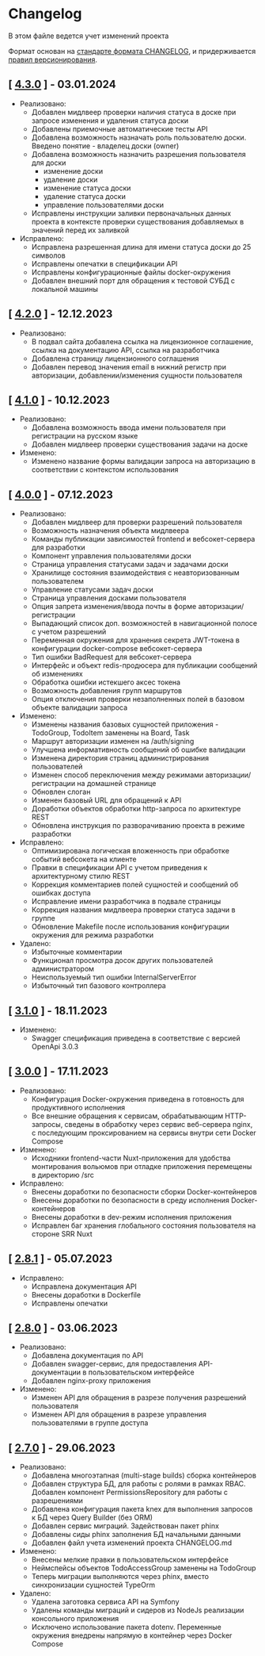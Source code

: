 # Changelog

В этом файле ведется учет изменений проекта

Формат основан на [стандарте формата CHANGELOG](https://keepachangelog.com/en/1.0.0/),
и придерживается [правил версионирования](https://semver.org/spec/v2.0.0.html).

## [ [4.3.0](https://github.com/bogachevskes/todo-skill-up/releases/tag/4.3.0) ] - 03.01.2024

- Реализовано:
  - Добавлен мидлвеер проверки наличия статуса в доске при запросе изменения и удаления статуса доски
  - Добавлены приемочные автоматические тесты API
  - Добавлена возможность назначать роль пользователю доски. Введено понятие - владелец доски (owner)
  - Добавлена возможность назначить разрешения пользователя для доски
    - изменение доски
    - удаление доски
    - изменение статуса доски
    - удаление статуса доски
    - управление пользователями доски
  - Исправлены инструкции заливки первоначальных данных проекта в контексте проверки существования добавляемых в значений перед их заливкой
- Исправлено:
  - Исправлена разрешенная длина для имени статуса доски до 25 символов
  - Исправлены опечатки в спецификации API
  - Исправлены конфигурационные файлы docker-окружения
  - Добавлен внешний порт для обращения к тестовой СУБД с локальной машины

## [ [4.2.0](https://github.com/bogachevskes/todo-skill-up/releases/tag/4.2.0) ] - 12.12.2023

- Реализовано:
  - В подвал сайта добавлена ссылка на лицензионное соглашение, ссылка на документацию API, ссылка на разработчика
  - Добавлена страницу лицензионного соглашения
  - Добавлен перевод значения email в нижний регистр при авторизации, добавлении/изменения сущности пользователя

## [ [4.1.0](https://github.com/bogachevskes/todo-skill-up/releases/tag/4.1.0) ] - 10.12.2023

- Реализовано:
  - Добавлена возможность ввода имени пользователя при регистрации на русском языке
  - Добавлен мидлвеер проверки существования задачи на доске
- Изменено:
  - Изменено название формы валидации запроса на авторизацию в соответствии с контекстом использования

## [ [4.0.0](https://github.com/bogachevskes/todo-skill-up/releases/tag/4.0.0) ] - 07.12.2023

- Реализовано:
  - Добавлен мидлвеер для проверки разрешений пользователя
  - Возможность назначения объекта мидлвеера
  - Команды публикации зависимостей frontend и вебсокет-сервера для разработки
  - Компонент управления пользователями доски
  - Страница управления статусами задач и задачами доски
  - Хранилище состояния взаимодействия с неавторизованным пользователем
  - Управление статусами задач доски
  - Страница управления досками пользователя
  - Опция запрета изменения/ввода почты в форме авторизации/регистрации
  - Выпадающий список доп. возможностей в навигационной полосе с учетом разрешений
  - Переменная окружения для хранения секрета JWT-токена в конфигурации docker-compose вебсокет-сервера
  - Тип ошибки BadRequest для вебсокет-сервера
  - Интерфейс и объект redis-продюсера для публикации сообщений об изменениях
  - Обработка ошибки истекшего аксес токена
  - Возможность добавления групп маршрутов
  - Опция отключения проверки незаполненных полей в базовом объекте валидации запроса
- Изменено:
  - Изменены названия базовых сущностей приложения - TodoGroup, TodoItem заменены на Board, Task
  - Маршрут авторизации изменен на /auth/signing
  - Улучшена информативность сообщений об ошибке валидации
  - Изменена директория страниц администрирования пользователей
  - Изменен способ переключения между режимами авторизации/регистрации на домашней странице
  - Обновлен слоган
  - Изменен базовый URL для обращений к API
  - Доработки объектов обработки http-запроса по архитектуре REST
  - Обновлена инструкция по разворачиванию проекта в режиме разработки
- Исправлено:
  - Оптимизирована логическая вложенность при обработке событий вебсокета на клиенте
  - Правки в спецификации API с учетом приведения к архитектурному стилю REST
  - Коррекция комментариев полей сущностей и сообщений об ошибках доступа
  - Исправление имени разработчика в подвале страницы
  - Коррекция названия мидлвеера проверки статуса задачи в группе
  - Обновление Makefile после использования конфигурации окружения для режима разработки
- Удалено:
  - Избыточные комментарии
  - Функционал просмотра досок других пользователей администратором
  - Неиспользуемый тип ошибки InternalServerError
  - Избыточный тип базового контроллера

## [ [3.1.0](https://github.com/bogachevskes/todo-skill-up/releases/tag/3.1.0) ] - 18.11.2023

- Изменено:
  - Swagger спецификация приведена в соответствие с версией OpenApi 3.0.3

## [ [3.0.0](https://github.com/bogachevskes/todo-skill-up/releases/tag/3.0.0) ] - 17.11.2023

- Реализовано:
  - Конфигурация Docker-окружения приведена в готовность для продуктивного исполнения
  - Все внешние обращения к сервисам, обрабатывающим HTTP-запросы, сведены в обработку через сервис веб-сервера nginx, с последующим проксированием на сервисы внутри сети Docker Compose
- Изменено:
  - Исходники frontend-части Nuxt-приложения для удобства монтирования вольюмов при отладке приложения перемещены в директорию /src
- Исправлено:
  - Внесены доработки по безопасности сборки Docker-контейнеров
  - Внесены доработки по безопасности в среду исполнения Docker-контейнеров
  - Внесены доработки в dev-режим исполнения приложения
  - Исправлен баг хранения глобального состояния пользователя на стороне SRR Nuxt

## [ [2.8.1](https://github.com/bogachevskes/todo-skill-up/releases/tag/2.8.1) ] - 05.07.2023

- Исправлено:
  - Исправлена документация API
  - Внесены доработки в Dockerfile
  - Исправлены опечатки

## [ [2.8.0](https://github.com/bogachevskes/todo-skill-up/releases/tag/2.8.0) ] - 03.06.2023

- Реализовано:
  - Добавлена документация по API
  - Добавлен swagger-сервис, для предоставления API-документации в пользовательском интерфейсе
  - Добавлен nginx-proxy приложения
- Изменено:
  - Изменен API для обращения в разрезе получения разрешений пользователя
  - Изменен API для обращения в разрезе управления пользователями в группе доступа

## [ [2.7.0](https://github.com/bogachevskes/todo-skill-up/releases/tag/2.7.0) ] - 29.06.2023

- Реализовано:
    - Добавлена многоэтапная (multi-stage builds) сборка контейнеров
    - Добавлен структура БД, для работы с ролями в рамках RBAC. Добавлен компонент PermissionsRepository для работы с разрешениями
    - Добавлена конфигурация пакета knex для выполнения запросов к БД через Query Builder (без ORM)
    - Добавлен сервис миграций. Задействован пакет phinx
    - Добавлены сиды phinx заполнения БД начальными данными
    - Добавлен файл учета изменений проекта CHANGELOG.md
- Изменено:
    - Внесены мелкие правки в пользовательском интерфейсе
    - Неймспейсы объектов TodoAccessGroup заменены на TodoGroup
    - Теперь миграции выполняются через phinx, вместо синхронизации сущностей TypeOrm
- Удалено:
    - Удалена заготовка сервиса API на Symfony
    - Удалены команды миграций и сидеров из NodeJs реализации консольного приложения
    - Исключено использование пакета dotenv. Переменные окружения внедрены напрямую в контейнер через Docker Compose
